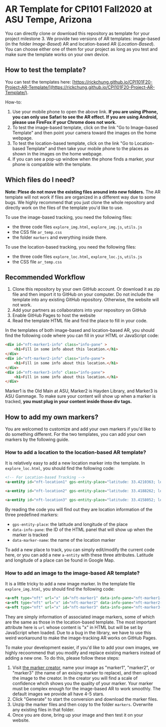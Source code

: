 # AR Template for CPI101 Fall2020 at ASU Tempe, Arizona

You can directly clone or download this repository as template for your project milestone 3. We provide two versions of AR templates: image-based (in the folder *Image-Based*) AR and location-based AR (*Location-Based*). You can choose either one of them for your project as long as you test and make sure the template works on your own device. 

## How to test the template?

You can test the templates here: [https://rickchung.github.io/CPI101F20-Project-AR-Template/](https://rickchung.github.io/CPI101F20-Project-AR-Template/).

How-to:

1. Use your mobile phone to open the above link. **If you are using iPhone, you can only use Safari to see the AR effect. If you are using Android, please use FireFox if your Chrome does not work.**
1. To test the image-based template, click on the link "Go to Image-based Template" and then point your camera toward the images on the home webpage.
1. To test the location-based template, click on the link "Go to Location-based Template" and then take your mobile phone to the places as shown in the images on the home webpage.
1. If you can see a pop-up window when the phone finds a marker, your phone is compatible with the template. 

## Which files do I need?

**Note: Plese do not move the existing files around into new folders.** The AR template will not work if files are organized in a different way due to some bugs. We highly recommend that you just clone the whole repository and directly work on the files of the template you'd like to use. 

To use the image-based tracking, you need the following files:

- the three code files `explore_img.html`, `explore_img.js`, `utils.js`
- the CSS file `ar_temp.css`
- the folder `markers` and everything inside there.

To use the location-based tracking, you need the following files:

- the three code files `explore_loc.html`, `explore_loc.js`, `utils.js`
- the CSS file `ar_temp.css`

## Recommended Workflow

1. Clone this repository by your own GitHub account. Or download it as zip file and then import it to GitHub on your computer. Do not include the template into any existing GitHub repository. Otherwise, the website will not work.
1. Add your partners as collaborators into your repository on GitHub
1. Enable GitHub Pages to host the website
1. Read the template HTML file and find the place to fill in your code.

In the templates of both image-based and location-based AR, you should find the following code where you can fill in your HTML or JavaScript code:

```html
<div id="nft-marker1-info" class="info-pane" >
    <h1>Fill in some info about this location.</h1>
</div>
<div id="nft-marker2-info" class="info-pane">
    <h1>Fill in some info about this location.</h1>
</div>
<div id="nft-marker3-info" class="info-pane">
    <h1>Fill in some info about this location.</h1>
</div>
```

Marker1 is the Old Main at ASU, Marker2 is Hayden Library, and Marker3 is ASU Gammage. To make sure your content will show up when a marker is tracked, **you must plug in your content inside those div tags.**

## How to add my own markers?

You are welcomed to customize and add your own markers if you'd like to do something different. For the two templates, you can add your own markers by the following guide.

### How to add a location to the location-based AR template?

It is relatively easy to add a new location marker into the template. In `explore_loc.html`, you should find the following code:

```html
<!-- For Location-based Tracking -->
<a-entity id="nft-location1" gps-entity-place="latitude: 33.4210363; longitude: -111.9340285;" data-info-pane="nft-marker1-info" data-marker-name="Old Main"></a-entity>

<a-entity id="nft-location2" gps-entity-place="latitude: 33.4188262; longitude: -111.935245;" data-info-pane="nft-marker2-info" data-marker-name="Hayden Library"></a-entity>

<a-entity id="nft-location3" gps-entity-place="latitude: 33.4158052; longitude: -111.9382668;" data-info-pane="nft-marker3-info" data-marker-name="ASU Gammage"></a-entity> -->            
```

By reading the code you will find out they are location information of the three predefined markers:

- `gps-entity-place`: the latitude and longitude of the place
- `data-info-pane`: the ID of the HTML panel that will show up when the marker is tracked
- `data-marker-name`: the name of the location marker

To add a new place to track, you can simply edit/modify the current code here, or you can add a new `a-entity` with these three attributes. Latitude and longitude of a place can be found in Google Map. 

### How to add an image to the image-based AR template?

It is a little tricky to add a new image marker. In the template file `explore_img.html`, you should find the following code:

```html
<a-nft type="nft" url="x" id="nft-marker1" data-info-pane="nft-marker1-info" data-marker-name="Old Main"></a-nft>
<a-nft type="nft" url="x" id="nft-marker2" data-info-pane="nft-marker2-info" data-marker-name="Hayden Library"></a-nft>
<a-nft type="nft" url="x" id="nft-marker3" data-info-pane="nft-marker3-info" data-marker-name="ASU Gammage"></a-nft>
```

They are simply information of associated image markers, some of which are the same as those in the location-based template. The most important attribute here is `url` whose content is "x" in HTML but will be set by JavaScript when loaded. Due to a bug in the library, we have to use this weird workaround to make the image-tracking AR works on GitHub Pages. 

To make your development easier, if you'd like to add your own images, we highly recoommend that you modify and replace existing markers instead of adding a new one. To do this, please follow these steps:

1. Visit [the marker creator](https://carnaux.github.io/NFT-Marker-Creator/), name your image as "marker1", "marker2", or "marker3" (the name of an exising marker to replace), and then upload the image to the creator. In the creator you will find a scale of confidence whcih shows you the quality of your marker. Your marker must be complex enough for the image-based AR to work smoothly. The default images we provide all have 4-5 stars.
1. Click "Generate" to start the conversion and download the marker files.
1. Unzip the marker files and then copy to the folder `markers`. Overwrite any existing files in that folder.
1. Once you are done, bring up your image and then test it on your website.